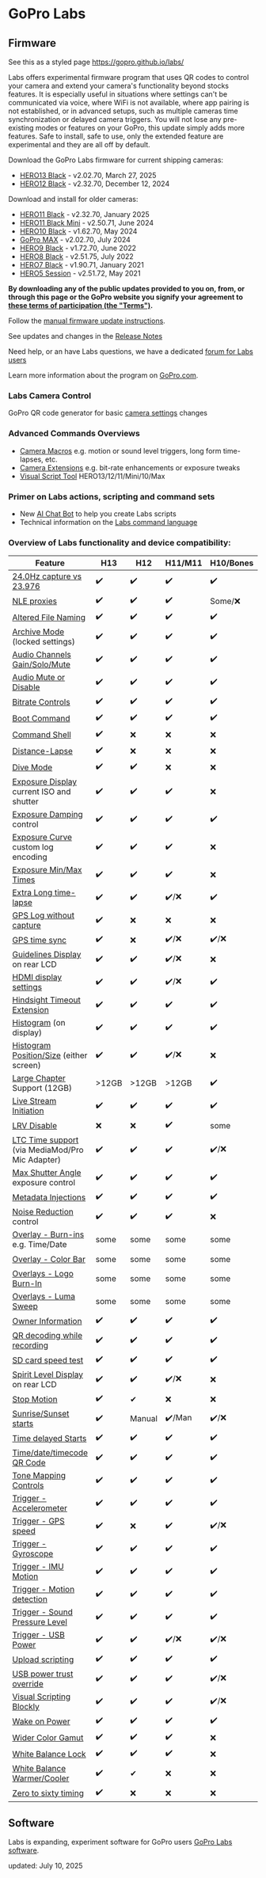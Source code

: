 # GoPro Labs

## Firmware

See this as a styled page https://gopro.github.io/labs/

Labs offers experimental firmware program that uses QR codes to control your camera and extend your camera's functionality beyond stocks features. 
It is especially useful in situations where settings can't be communicated via voice, where WiFi is not available, where app pairing is not established, 
or in advanced setups, such as multiple cameras time synchronization or delayed camera triggers. You will not lose any pre-existing modes or features on 
your GoPro, this update simply adds more features.  Safe to install, safe to use, only the extended feature are experimental and they are all off by default. 

Download the GoPro Labs firmware for current shipping cameras:
- [HERO13 Black](https://bit.ly/LABS_H13_2_02_70) - v2.02.70, March 27, 2025
- [HERO12 Black](https://bit.ly/LABS_H12_2_32_70) - v2.32.70, December 12, 2024

Download and install for older cameras:
- [HERO11 Black](https://bit.ly/LABS_H11_2_32_70) - v2.32.70, January 2025
- [HERO11 Black Mini](https://bit.ly/LABS_M11_2_50_71b) - v2.50.71, June 2024
- [HERO10 Black](https://bit.ly/LABS_H10_1_62_70) - v1.62.70, May 2024
- [GoPro MAX](https://bit.ly/LABS_MAX_2_02_70) - v2.02.70, July 2024
- [HERO9 Black](https://bit.ly/LABS_H9_1_72_70) - v1.72.70, June 2022
- [HERO8 Black](https://bit.ly/LABS_H8_2_51_75) - v2.51.75, July 2022
- [HERO7 Black](https://bit.ly/LABS_H7_1_90_71) - v1.90.71, January 2021
- [HERO5 Session](https://bit.ly/LABS_H5S_2_51_72) - v2.51.72, May 2021

**By downloading any of the public updates provided to you on, from, or through this page or the GoPro website you signify your agreement to [these terms of participation (the "Terms")](https://gopro.com/content/dam/help/gopro-labs/Beta_Participation_Terms_and_Conditions.pdf).**

Follow the [manual firmware update instructions](docs/install).

See updates and changes in the [Release Notes](https://gopro.github.io/labs/control/notes/)

Need help, or an have Labs questions, we have a dedicated [forum for Labs users](https://github.com/gopro/labs/discussions)

Learn more information about the program on [GoPro.com](https://gopro.com/info/gopro-labs).

### Labs Camera Control
 
GoPro QR code generator for basic [camera settings](https://gopro.github.io/labs/control/custom) changes

### Advanced Commands Overviews

- [Camera Macros](https://gopro.github.io/labs/control) e.g. motion or sound level triggers, long form time-lapses, etc.
- [Camera Extensions](https://gopro.github.io/labs/control/extensions) e.g. bit-rate enhancements or exposure tweaks
- [Visual Script Tool](https://gopro.github.io/labs/build/) HERO13/12/11/Mini/10/Max

### Primer on Labs actions, scripting and command sets

- New [AI Chat Bot](https://bit.ly/chat_gp_labs) to help you create Labs scripts
- Technical information on the [Labs command language](https://gopro.github.io/labs/control/tech)

### Overview of Labs functionality and device compatibility: 

| Feature                                                                                     | H13 | H12 | H11/M11 | H10/Bones | H9 | H8 | H7 | MAX |
|---------------------------------------------------------------------------------------------|--------|--------|----------|-----------|----|----|----|-----|
| [24.0Hz capture vs 23.976](https://gopro.github.io/labs/control/extensions)                 | ✔️ | ✔️ | ✔️ | ✔️ | ❌ | ❌ | ❌ | ❌ |
| [NLE proxies](https://gopro.github.io/labs/control/proxies)                                 | ✔️ | ✔️ | ✔️ | Some/❌ | ❌ | ❌ | ❌ | ❌ |
| [Altered File Naming](https://gopro.github.io/labs/control/basename)                        | ✔️ | ✔️ | ✔️ | ✔️ | ✔️ | ✔️ | ✔️ | ✔️ |
| [Archive Mode](https://gopro.github.io/labs/control/archive) (locked settings)              | ✔️ | ✔️ | ✔️ | ✔️ | ✔️ | ✔️ | ✔️ | ✔️ |
| [Audio Channels Gain/Solo/Mute](https://gopro.github.io/labs/control/extensions)            | ✔️ | ✔️ | ✔️ | ✔️ | ✔️ | ❌ | ❌ | ❌ |
| [Audio Mute or Disable](https://gopro.github.io/labs/control/extensions)                    | ✔️ | ✔️ | ✔️ | ✔️ | ✔️ | ❌ | ❌ | ❌ |
| [Bitrate Controls](https://gopro.github.io/labs/control/extensions)                         | ✔️ | ✔️ | ✔️ | ✔️ | ❌ | ❌ | ❌ | ✔️ |
| [Boot Command](https://gopro.github.io/labs/control/extensions)                             | ✔️ | ✔️ | ✔️ | ✔️ | ✔️ | ✔️ | ❌ | ❌ |
| [Command Shell](https://gopro.github.io/labs/control/extensions)                            | ✔️ | ❌ | ❌ | ❌ | ❌ | ❌ | ❌ | ❌ |
| [Distance-Lapse](https://gopro.github.io/labs/control/extensions)                           | ✔️ | ❌ | ❌ | ❌ | ❌ | ❌ | ❌ | ❌ |
| [Dive Mode](https://gopro.github.io/labs/control/divemode)                                  | ✔️ | ✔️ | ❌ | ❌ | ❌ | ❌ | ❌ | ❌ |
| [Exposure Display](https://gopro.github.io/labs/control/extensions) current ISO and shutter | ✔️ | ✔️ | ✔️ | ❌ | ❌ | ❌ | ❌ | ❌ |
| [Exposure Damping](https://gopro.github.io/labs/control/extensions) control                 | ✔️ | ✔️ | ✔️ | ✔️ | ❌ | ❌ | ❌ | ❌ |
| [Exposure Curve](https://gopro.github.io/labs/control/extensions) custom log encoding       | ✔️ | ✔️ | ✔️ | ❌ | ❌ | ❌ | ❌ | ❌ |
| [Exposure Min/Max Times](https://gopro.github.io/labs/control/extensions)                   | ✔️ | ✔️ | ✔️ | ❌ | ❌ | ❌ | ❌ | ❌ |
| [Extra Long time-lapse](https://gopro.github.io/labs/control/longtimelapse)                 | ✔️ | ✔️ | ✔️/❌ | ✔️ | ✔️ | ✔️ | ✔️ | ✔️ |
| [GPS Log without capture](https://gopro.github.io/labs/control/extensions)                  | ✔️ | ❌ | ❌ | ❌ | ❌ | ❌ | ❌ | ❌ |
| [GPS time sync](https://gopro.github.io/labs/control/gpssync)                               | ✔️ | ❌ | ✔️/❌ | ✔️/❌ | ✔️ | ❌ | ❌ | ❌ |
| [Guidelines Display](https://gopro.github.io/labs/control/extensions) on rear LCD           | ✔️ | ✔️ | ✔️/❌ | ❌ | ❌ | ❌ | ❌ | ❌ |
| [HDMI display settings](https://gopro.github.io/labs/control/extensions)                    | ✔️ | ✔️ | ✔️/❌ | ✔️ | ✔️ | ❌ | ❌ | ❌ |
| [Hindsight Timeout Extension](https://gopro.github.io/labs/control/extensions)              | ✔️ | ✔️ | ✔️ | ✔️ | ❌ | ❌ | ❌ | ❌ |
| [Histogram](https://gopro.github.io/labs/control/extensions) (on display)                   | ✔️ | ✔️ | ✔️ | ✔️ | ✔️ | ✔️ | ❌ | ❌ |
| [Histogram Position/Size](https://gopro.github.io/labs/control/extensions) (either screen)  | ✔️ | ✔️ | ✔️/❌  | ❌ | ❌ | ❌ | ❌ | ❌ |
| [Large Chapter](https://gopro.github.io/labs/control/chapters) Support (12GB)               | >12GB | >12GB | >12GB | ✔️ | ✔️ | ✔️ | ❌ | ✔️ |
| [Live Stream Initiation](https://gopro.github.io/labs/control/rtmp)                         | ✔️ | ✔️ | ✔️ | ✔️ | ✔️ | ✔️ | ❌ | ❌ |
| [LRV Disable](https://gopro.github.io/labs/control/extensions)                              | ❌ | ❌ | ✔️ | some | ❌ | ❌ | ❌ | ❌ |
| [LTC Time support](https://gopro.github.io/labs/control/ltc) (via MediaMod/Pro Mic Adapter) | ✔️ | ✔️ | ✔️ | ✔️/❌  | ✔️ | ❌ | ❌ | ❌ |
| [Max Shutter Angle](https://gopro.github.io/labs/control/maxshut) exposure control          | ✔️ | ✔️ | ✔️ | ✔️ | ✔️ | ✔️ | ✔️ | ✔️ |
| [Metadata Injections](https://gopro.github.io/labs/control/extensions)                      | ✔️ | ✔️ | ✔️ | ✔️ | ✔️ | ✔️ | ✔️ | ✔️ |
| [Noise Reduction](https://gopro.github.io/labs/control/extensions) control                  | ✔️ | ✔️ | ✔️ | ❌ | ❌ | ❌ | ❌ | ❌ |
| [Overlay - Burn-ins](https://gopro.github.io/labs/control/overlays) e.g. Time/Date          | some | some | some | some | ✔️ | ✔️ | ❌ | ❌ |
| [Overlay - Color Bar](https://gopro.github.io/labs/control/extensions)                      | some | some | some | some | ✔️ | ✔️ | ❌ | ✔️ |
| [Overlays - Logo Burn-In](https://gopro.github.io/labs/control/logo)                        | some | some | some | some | ✔️ | ❌ | ❌ | ✔️ |
| [Overlays - Luma Sweep](https://gopro.github.io/labs/control/extensions)                    | some | some | some | some | ✔️ | ✔️ | ❌ | ❌ |
| [Owner Information](https://gopro.github.io/labs/control/owner)                             | ✔️ | ✔️ | ✔️ | ✔️ | ✔️ | ✔️ | ✔️ | ✔️ |
| [QR decoding while recording](https://gopro.github.io/labs/control/extensions)              | ✔️ | ✔️ | ✔️ | ✔️ | ✔️ | ✔️ | ✔️ | ✔️ |
| [SD card speed test](https://gopro.github.io/labs/control/extensions)                       | ✔️ | ✔️ | ✔️ | ✔️ | ✔️ | ✔️ | ❌ | ❌ |
| [Spirit Level Display](https://gopro.github.io/labs/control/extensions) on rear LCD         | ✔️ | ✔️ | ✔️/❌ | ❌ | ❌ | ❌ | ❌ | ❌ |
| [Stop Motion](https://gopro.github.io/labs/control/extensions)                              | ✔️ | ✔ | ❌ | ❌ | ❌ | ❌ | ❌ | ❌ |
| [Sunrise/Sunset starts](https://gopro.github.io/labs/control/solartimelapse)                | ✔️ | Manual | ✔️/Man | ✔️/❌ | ✔️ | ✔️ | ✔️ | ✔️ |
| [Time delayed Starts](https://gopro.github.io/labs/control/custom)                          | ✔️ | ✔️ | ✔️ | ✔️ | ✔️ | ✔️ | ✔️ | ✔️ |
| [Time/date/timecode QR Code](https://gopro.github.io/labs/control/precisiontime)            | ✔️ | ✔️ | ✔️ | ✔️ | ✔️ | ✔️ | ✔️ | ✔️ |
| [Tone Mapping Controls](https://gopro.github.io/labs/control/extensions)                    | ✔️ | ✔️ | ✔️ | ✔️ | ❌ | ❌ | ❌ | ❌ |
| [Trigger - Accelerometer](https://gopro.github.io/labs/control/imutrigger)                  | ✔️ | ✔️ | ✔️ | ✔️ | ✔️ | ✔️ | ✔️ | ✔️ |
| [Trigger - GPS speed](https://gopro.github.io/labs/control/speedtrigger)                    | ✔️ | ❌ | ✔️ | ✔️/❌  | ✔️ | ✔️ | ✔️ | ✔️ |
| [Trigger - Gyroscope](https://gopro.github.io/labs/control/imutrigger)                      | ✔️ | ✔️ | ✔️ | ✔️ | ✔️ | ✔️ | ✔️ | ✔️ |
| [Trigger - IMU Motion](https://gopro.github.io/labs/control/imutrigger)                     | ✔️ | ✔️ | ✔️ | ✔️ | ✔️ | ✔️ | ✔️ | ✔️ |
| [Trigger - Motion detection](https://gopro.github.io/labs/control/motion)                   | ✔️ | ✔️ | ✔️ | ✔️ | ✔️ | ✔️ | ✔️ | ✔️ |
| [Trigger - Sound Pressure Level](https://gopro.github.io/labs/control/spltrigger)           | ✔️ | ✔️ | ✔️ | ✔️ | ✔️ | ❌ | ❌ | ❌ |
| [Trigger - USB Power](https://gopro.github.io/labs/control/usb)                             | ✔️ | ✔️ | ✔️/❌ | ✔️/❌ | ✔️ | ✔️ | ❌ | ✔️ |
| [Upload scripting](https://gopro.github.io/labs/control/dailytl)                            | ✔️ | ✔️ | ✔️ | ✔️ | ✔️ | ❌ | ❌ | ❌ |
| [USB power trust override](https://gopro.github.io/labs/control/extensions)                 | ✔️ | ✔️ | ✔️ | ✔️/❌ | ❌ | ❌ | ❌ | ❌ |
| [Visual Scripting Blockly](https://gopro.github.io/labs/build)                              | ✔️ | ✔️ | ✔️ | ✔️/❌ | ❌ | ❌ | ❌ | ✔️ |
| [Wake on Power](https://gopro.github.io/labs/control/extensions)                            | ✔️ | ✔️ | ✔️ | ✔️ | ❌ | ✔️ | ❌ | ✔️ |
| [Wider Color Gamut](https://gopro.github.io/labs/control/extensions)                        | ✔️ | ✔️ | ✔️ | ❌ | ❌ | ❌ | ❌ | ❌ |
| [White Balance Lock](https://gopro.github.io/labs/control/extensions)                       | ✔️ | ✔️ | ✔️ | ❌ | ❌ | ❌ | ❌ | ❌ |
| [White Balance Warmer/Cooler](https://gopro.github.io/labs/control/extensions)              | ✔️ | ✔ | ❌️ | ❌ | ❌ | ❌ | ❌ | ❌ |
| [Zero to sixty timing](https://gopro.github.io/labs/control/extensions)                     | ✔️ | ❌ | ❌️ | ❌ | ❌ | ❌ | ❌ | ❌ |


## Software 

Labs is expanding, experiment software for GoPro users [GoPro Labs software](docs/software/).

updated: July 10, 2025<br>
